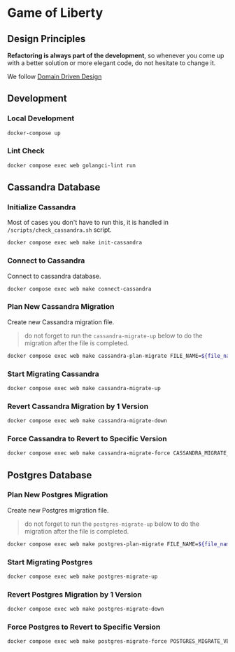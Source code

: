 # Game of Liberty

## Design Principles

**Refactoring is always part of the development**, so whenever you come up with a better solution or more elegant code, do not hesitate to change it.

We follow [Domain Driven Design](https://en.wikipedia.org/wiki/Domain-driven_design)

## Development

### Local Development

```bash
docker-compose up
```

### Lint Check

```bash
docker compose exec web golangci-lint run
```

## Cassandra Database

### Initialize Cassandra

Most of cases you don't have to run this, it is handled in `/scripts/check_cassandra.sh` script.

```bash
docker compose exec web make init-cassandra
```

### Connect to Cassandra

Connect to cassandra database.

```bash
docker compose exec web make connect-cassandra
```

### Plan New Cassandra Migration

Create new Cassandra migration file.

> do not forget to run the `cassandra-migrate-up` below to do the migration after the file is completed.

```bash
docker compose exec web make cassandra-plan-migrate FILE_NAME=${file_name_in_snake_case}
```

### Start Migrating Cassandra

```bash
docker compose exec web make cassandra-migrate-up
```

### Revert Cassandra Migration by 1 Version

```bash
docker compose exec web make cassandra-migrate-down
```

### Force Cassandra to Revert to Specific Version

```bash
docker compose exec web make cassandra-migrate-force CASSANDRA_MIGRATE_VERSION=${specifi_version}
```

## Postgres Database

### Plan New Postgres Migration

Create new Postgres migration file.

> do not forget to run the `postgres-migrate-up` below to do the migration after the file is completed.

```bash
docker compose exec web make postgres-plan-migrate FILE_NAME=${file_name_in_snake_case}
```

### Start Migrating Postgres

```bash
docker compose exec web make postgres-migrate-up
```

### Revert Postgres Migration by 1 Version

```bash
docker compose exec web make postgres-migrate-down
```

### Force Postgres to Revert to Specific Version

```bash
docker compose exec web make postgres-migrate-force POSTGRES_MIGRATE_VERSION=${specifi_version}
```

